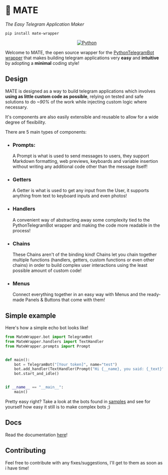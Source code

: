 # 🦙 MATE
_The Easy Telegram Application Maker_

```pip install mate-wrapper```

<p align="center">
  &emsp;
    <a href="#"><img alt="Python" src="https://img.shields.io/badge/Python-3776AB?style=for-the-badge&logo=python&logoColor=white"></a>
</p>

Welcome to MATE, the open source wrapper for the 
[PythonTelegramBot wrapper](https://github.com/python-telegram-bot/python-telegram-bot)
that makes building telegram applications very **easy** and **intuitive** by adopting 
a **minimal** coding style!

## Design

MATE is designed as a way to build telegram applications which involves **using as little
custom code as possible**, relying on tested and safe solutions to do *~90%* of the work 
while injecting custom logic where necessary.

It's components are also easily extensible and reusable to allow for a wide degree of 
flexibility.

There are 5 main types of components:

- ### Prompts:
    A Prompt is what is used to send messages to users, they support Markdown formatting,
    web previews, keyboards and variable insertion without writing any additional 
    code other than the message itself!
- ### Getters
    A Getter is what is used to get any input from the User, it supports anything
    from text to keyboard inputs and even photos!
- ### Handlers
    A convenient way of abstracting away some complexity tied to the PythonTelegramBot
    wrapper and making the code more readable in the process!
- ### Chains
    These Chains aren't of the binding kind! Chains let you chain together multiple
    functions (handlers, getters, custom functions or even other chains) in order to
    build complex user interactions using the least possible amount of custom code!
- ### Menus
    Connect everything together in an easy way with Menus and the ready-made 
    Panels & Buttons that come with them!

## Simple example
Here's how a simple echo bot looks like!
```python
from MateWrapper.bot import TelegramBot
from MateWrapper.handlers import TextHandler
from MateWrapper.prompts import Prompt


def main():
    bot = TelegramBot("[Your token]", name="test")
    bot.add_handler(TextHandler(Prompt("Hi {__name}, you said: {_text}")))
    bot.start_and_idle()


if __name__ == "__main__":
    main()
```
Pretty easy right? Take a look at the bots found in [samples](https://github.com/SudoOmbro/MATE/tree/main/samples)
and see for yourself how easy it still is to make complex bots ;)

## Docs

Read the documentation [here](https://matewrapper.readthedocs.io/en/latest/)!

## Contributing

Feel free to contribute with any fixes/suggestions, I'll get to them as soon as i have time!
